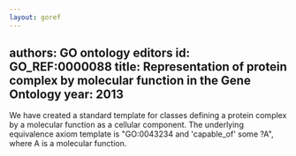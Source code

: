 ```yaml
---
layout: goref
--- 
```

authors: GO ontology editors
id: GO_REF:0000088
title: Representation of protein complex by molecular function in the Gene Ontology
year: 2013
---

We have created a standard template for classes defining a protein complex by a molecular function as a cellular component. The underlying equivalence axiom template is "GO:0043234 and 'capable_of' some ?A", where A is a molecular function.
